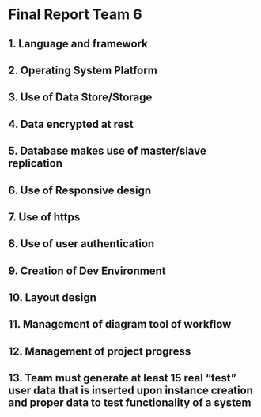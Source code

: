 # Final Report Team 6

## 1. Language and framework



## 2. Operating System Platform



## 3. Use of Data Store/Storage



## 4. Data encrypted at rest



## 5. Database makes use of master/slave replication



## 6. Use of Responsive design



## 7. Use of https



## 8. Use of user authentication



## 9. Creation of Dev Environment 



## 10. Layout design



## 11. Management of diagram tool of workflow



## 12. Management of project progress



## 13. Team must generate at least 15 real “test” user data that is inserted upon instance creation and proper data to test functionality of a system


